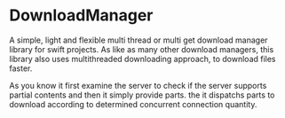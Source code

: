 # DownloadManager
A simple, light and flexible multi thread or multi get download manager library for swift projects. As like as many other download managers, this library also uses multithreaded downloading approach, to download files faster. 

As you know it first examine the server to check if the server supports partial contents and then it simply provide parts. the it dispatchs parts to download according to determined concurrent connection quantity.
